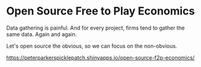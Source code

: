 # Open Source Free to Play Economics
Data gathering is painful. And for every project, firms tend to gather the same data. Again and again.

Let's open source the obvious, so we can focus on the non-obvious. 

https://peterparkerspicklepatch.shinyapps.io/open-source-f2p-economics/